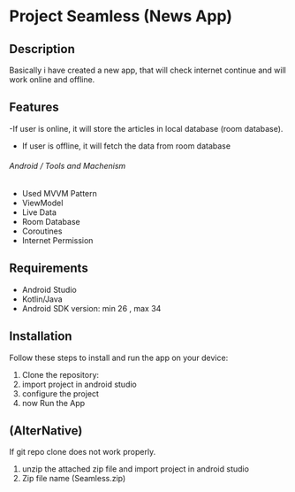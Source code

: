 # Project Seamless (News App)

## Description
Basically i have created a new app, that will check internet continue and will work online and offline.



## Features
-If user is online, it will store the articles in local database (room database).
- If user is offline, it will fetch the data from room database

###### Android / Tools and Machenism

- Used MVVM Pattern
- ViewModel
- Live Data
- Room Database
- Coroutines
- Internet Permission


## Requirements
- Android Studio
- Kotlin/Java
- Android SDK version: min 26 , max 34


## Installation
Follow these steps to install and run the app on your device:
1. Clone the repository:
2. import project in android studio
3. configure the project
4. now Run the App

## (AlterNative)

If git repo clone does not work properly.
1. unzip the attached zip file and import project in android studio
2. Zip file name (Seamless.zip)

